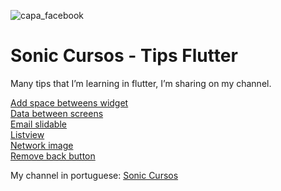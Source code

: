 ![capa_facebook](https://user-images.githubusercontent.com/20490835/113493929-e199b000-94b1-11eb-97a2-a12fea3cbf4c.png)

# Sonic Cursos - Tips Flutter

Many tips that I’m learning in flutter, I’m sharing on my channel.

<a href="https://github.com/fabiosantiagopaixao/sonic_cursos_flutter/tree/feature/add_space_widget">Add space betweens widget</a><br />
<a href="https://github.com/fabiosantiagopaixao/sonic_cursos_flutter/tree/feature/data_between_screens">Data between screens</a><br />
<a href="https://github.com/fabiosantiagopaixao/sonic_cursos_flutter/tree/feature/email_slidable">Email slidable</a><br />
<a href="https://github.com/fabiosantiagopaixao/sonic_cursos_flutter/tree/feature/listview">Listview</a><br />
<a href="https://github.com/fabiosantiagopaixao/sonic_cursos_flutter/tree/feature/network_image">Network image</a><br />
<a href="https://github.com/fabiosantiagopaixao/sonic_cursos_flutter/tree/feature/remove_back_button">Remove back button</a><br />

My channel in portuguese: <a href="https://www.youtube.com/channel/UCfegi9brT0ZwiqdU1km_GAQ">Sonic Cursos</a>
